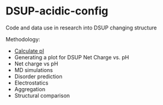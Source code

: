 # DSUP-acidic-config
Code and data use in research into DSUP changing structure

Methodology:
- [Calculate pI](Calculate-isoelectric-point/)
- Generating a plot for DSUP Net Charge vs. pH
- Net charge vs pH
- MD simulations
- Disorder prediction
- Electrostatics
- Aggregation
- Structural comparison
